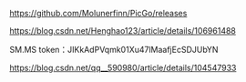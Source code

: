 https://github.com/Molunerfinn/PicGo/releases

https://blog.csdn.net/Henghao123/article/details/106961488

SM.MS token：JIKkAdPVqmk01Xu47lMaafjEcSDJUbYN

https://blog.csdn.net/qq__590980/article/details/104547933